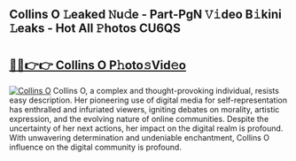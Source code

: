 ## Collins O 𝙻eaked 𝙽u𝚍e - Part-PgN 𝚅𝚒deo B𝚒kini 𝙻eaks - Hot All 𝙿hotos CU6QS

# <h2><a href="http://ld6s0a.urlbe.top/?page=Collins+O">🔗🔗👉👉 Collins O P𝚑oto𝚜Vid𝚎o</a></h2>

[![Collins O](https://i.imgur.com/eBuTRDB.gif)](http://ld6s0a.urlbe.top/?page=Collins+O)
Collins O, a complex and thought-provoking individual, resists easy description. Her pioneering use of digital media for self-representation has enthralled and infuriated viewers, igniting debates on morality, artistic expression, and the evolving nature of online communities. Despite the uncertainty of her next actions, her impact on the digital realm is profound. With unwavering determination and undeniable enchantment, Collins O influence on the digital community is profound.
